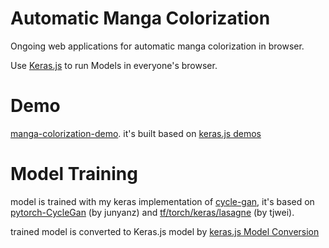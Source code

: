 
# Automatic Manga Colorization

Ongoing web applications for automatic manga colorization in browser.

Use [Keras.js](https://github.com/transcranial/keras-js) to run Models in everyone's browser.

# Demo

[manga-colorization-demo](http://47.98.46.70). it's built based on [keras.js demos](https://transcranial.github.io/keras-js) 

# Model Training

model is trained with my keras implementation of [cycle-gan](https://github.com/MingwangLin/cyclegan-keras/blob/master/CycleGAN-keras.ipynb), it's based on [pytorch-CycleGan](https://github.com/junyanz/pytorch-CycleGAN-and-pix2pix) (by junyanz) and [tf/torch/keras/lasagne](https://github.com/tjwei/GANotebooks) (by tjwei).

trained model is converted to Keras.js model by [keras.js Model Conversion](https://transcranial.github.io/keras-js-docs/conversion/)



